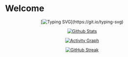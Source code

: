 # Welcome

<div align="center">
  
  [![Typing SVG](https://readme-typing-svg.demolab.com?font=Fira+Code&pause=2500&center=true&vCenter=true&width=500&height=100&lines=I'm+a+Full-Stack+Software+Developer;I'm+a+wannabe+security+researcher!)](https://git.io/typing-svg)

  [![Github Stats](https://github-readme-stats.vercel.app/api?username=kaptcha0&count_private=true&show_icons=true&theme=gotham&hide_border=true)](https://git.io/readme-stats)

  [![Activity Graph](https://github-readme-activity-graph.vercel.app/graph?username=kaptcha0&theme=gotham)](https://github.com/ashutosh00710/github-readme-activity-graph)

  [![GitHub Streak](https://streak-stats.demolab.com?user=kaptcha0&theme=gotham&hide_border=true)](https://git.io/streak-stats)

</div>
